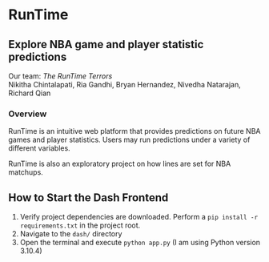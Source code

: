 # RunTime
## Explore NBA game and player statistic predictions

Our team: *The RunTime Terrors*\
Nikitha Chintalapati, Ria Gandhi, Bryan Hernandez, Nivedha Natarajan, Richard Qian

### Overview
RunTime is an intuitive web platform that provides predictions on future NBA games and player statistics. Users may run predictions under a variety of different variables.

RunTime is also an exploratory project on how lines are set for NBA matchups.

## How to Start the Dash Frontend
1. Verify project dependencies are downloaded. Perform a `pip install -r requirements.txt` in the project root.
2. Navigate to the `dash/` directory
3. Open the terminal and execute `python app.py` (I am using Python version 3.10.4)
